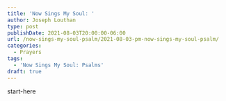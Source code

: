 ```yaml
---
title: 'Now Sings My Soul: '
author: Joseph Louthan
type: post
publishDate: 2021-08-03T20:00:00-06:00
url: /now-sings-my-soul-psalm/2021-08-03-pm-now-sings-my-soul-psalm/
categories:
  - Prayers
tags:
  - 'Now Sings My Soul: Psalms'
draft: true
---
```

<div style="font-variant: small-caps;">

</div>
    start-here
